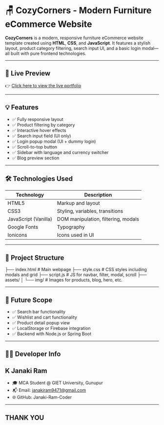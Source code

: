 # 🪑 CozyCorners - Modern Furniture eCommerce Website

**CozyCorners** is a modern, responsive furniture eCommerce website template created using **HTML**, **CSS**, and **JavaScript**. It features a stylish layout, product category filtering, search input UI, and a basic login modal—all built with pure frontend technologies.

---

## 📌 Live Preview
  
👉 [Click here to view the live portfolio](cozycorners.netlify.app)  

---

## 💡 Features

- ✅ Fully responsive layout
- ✅ Product filtering by category
- ✅ Interactive hover effects
- ✅ Search input field (UI only)
- ✅ Login popup modal (UI + dummy login)
- ✅ Scroll-to-top button
- ✅ Sidebar with language and currency switcher
- ✅ Blog preview section

---

## 🛠️ Technologies Used

| Technology | Description |
|------------|-------------|
| HTML5 | Markup and layout |
| CSS3 | Styling, variables, transitions |
| JavaScript (Vanilla) | DOM manipulation, filtering, modals |
| Google Fonts | Typography |
| Ionicons | Icons used in UI |

---

## 📁 Project Structure
├── index.html # Main webpage
├── style.css # CSS styles including modals and grid
├── script.js # JS for navbar, filter, modal, scroll
├── assets/
│ └── img/ # Images for products, blog, hero, etc.

---

## 🚀 Future Scope
- ✅ Search bar functionality
- ✅ Wishlist and cart functionality
- ✅ Product detail popup view
- ✅ LocalStorage or Firebase integration
- ✅ Backend with Node.js or Spring Boot

---

## 👨‍💻 Developer Info
## K Janaki Ram
- 🎓 MCA Student @ GIET University, Gunupur
- 📬 Email: janakiram9471@gmail.com
- 🌐 GitHub: Janaki-Ram-Coder

---

## THANK YOU
